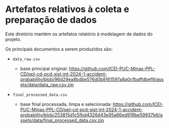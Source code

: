# Artefatos relativos à coleta e preparação de dados

Este diretório mantém os artefatos relatório à modelagem de dados do projeto. 

Os principais documentos a serem produzidos são:

* `data_raw.csv`
	* base principal original: https://github.com/ICEI-PUC-Minas-PPL-CD/ppl-cd-pcd-sist-int-2024-1-accident-probability/blob/96d29ea8bdbe576d0b8161597a8a0cfbaffdbef9/assets/data/data_raw.csv.zip

* `final_processed_data.csv`
	* base final processada, limpa e selecionada: https://github.com/ICEI-PUC-Minas-PPL-CD/ppl-cd-pcd-sist-int-2024-1-accident-probability/blob/253815d1c5fbd4326d43e95a66ed919be59937b6/assets/data/final_processed_data.csv.zip
